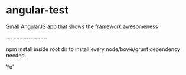angular-test
============

Small AngularJS app that shows the framework awesomeness

============

npm install inside root dir to install every node/bowe/grunt dependency needed.

Yo'
